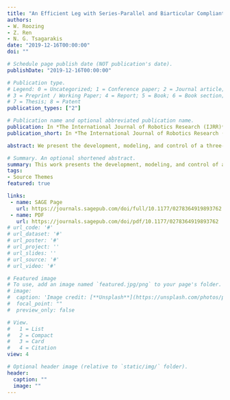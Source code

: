 ```yaml
---
title: "An Efficient Leg with Series-Parallel and Biarticular Compliant Actuation: Design Optimisation, Modelling, and Control of the eLeg"
authors:
- W. Roozing
- Z. Ren
- N. G. Tsagarakis
date: "2019-12-16T00:00:00"
doi: ""

# Schedule page publish date (NOT publication's date).
publishDate: "2019-12-16T00:00:00"

# Publication type.
# Legend: 0 = Uncategorized; 1 = Conference paper; 2 = Journal article;
# 3 = Preprint / Working Paper; 4 = Report; 5 = Book; 6 = Book section;
# 7 = Thesis; 8 = Patent
publication_types: ["2"]

# Publication name and optional abbreviated publication name.
publication: In *The International Journal of Robotics Research (IJRR)*
publication_short: In *The International Journal of Robotics Research (IJRR)*

abstract: We present the development, modeling, and control of a three-degree-of-freedom compliantly actuated leg called the eLeg, which employs both series- and parallel-elastic actuation as well as a bio-inspired biarticular tendon. The leg can be reconfigured to use three distinct actuation configurations, to directly compare with a state-of-the-art series-elastic actuation scheme. Critical actuation design parameters are derived through optimization. A rigorous modeling approach is presented using the concept of power flows, which are also used to demonstrate the ability to transfer mechanical power between ankle and knee joints using the biarticular tendon. The design principles and control strategies were verified both in simulation and experiment. Notably, the experimental data demonstrate significant improvements of 65–75% in electrical energy consumption compared with a state-of-the-art series-elastic actuator configuration. 

# Summary. An optional shortened abstract.
summary: This work presents the development, modeling, and control of a three-degree-of-freedom compliantly actuated leg called the eLeg, which employs both series- and parallel-elastic actuation as well as a bio-inspired biarticular tendon.
tags:
- Source Themes
featured: true

links:
 - name: SAGE Page
   url: https://journals.sagepub.com/doi/full/10.1177/0278364919893762
 - name: PDF  
   url: https://journals.sagepub.com/doi/pdf/10.1177/0278364919893762
# url_code: '#'
# url_dataset: '#'
# url_poster: '#'
# url_project: ''
# url_slides: ''
# url_source: '#'
# url_video: '#'

# Featured image
# To use, add an image named `featured.jpg/png` to your page's folder. 
# image:
#  caption: 'Image credit: [**Unsplash**](https://unsplash.com/photos/pLCdAaMFLTE)'
#  focal_point: ""
#  preview_only: false

# View.
#   1 = List
#   2 = Compact
#   3 = Card
#   4 = Citation
view: 4

# Optional header image (relative to `static/img/` folder).
header:
  caption: ""
  image: ""
---
```

